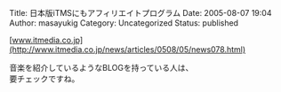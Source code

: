 Title: 日本版iTMSにもアフィリエイトプログラム
Date: 2005-08-07 19:04
Author: masayukig
Category: Uncategorized
Status: published

[www.itmedia.co.jp](http://www.itmedia.co.jp/news/articles/0508/05/news078.html)

音楽を紹介しているようなBLOGを持っている人は、  
要チェックですね。
